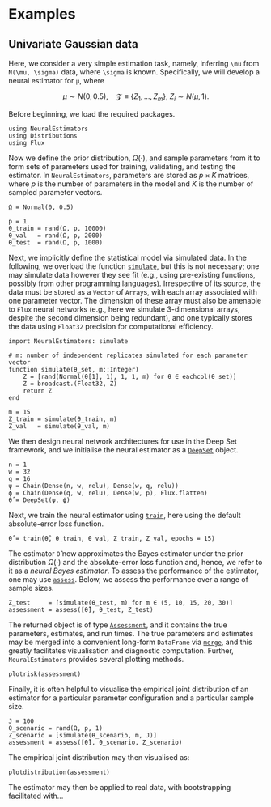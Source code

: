 # Examples



## Univariate Gaussian data

Here, we consider a very simple estimation task, namely, inferring ``\mu`` from ``N(\mu, \sigma)`` data, where ``\sigma`` is known. Specifically, we will develop a neural estimator for ``μ``, where

```math
\mu \sim N(0, 0.5), \quad \mathcal{Z} \equiv \{Z_1, \dots, Z_m\}, \; Z_i \sim N(μ, 1).
```


Before beginning, we load the required packages.
```
using NeuralEstimators
using Distributions
using Flux
```

Now we define the prior distribution, $\Omega(\cdot)$, and sample parameters from it to form sets of parameters used for training, validating, and testing the estimator. In `NeuralEstimators`, parameters are stored as $p \times K$ matrices, where $p$ is the number of parameters in the model and $K$ is the number of sampled parameter vectors.
```
Ω = Normal(0, 0.5)

p = 1
θ_train = rand(Ω, p, 10000)
θ_val   = rand(Ω, p, 2000)  
θ_test  = rand(Ω, p, 1000)  
```

Next, we implicitly define the statistical model via simulated data. In the following, we overload the function [`simulate`](@ref), but this is not necessary; one may simulate data however they see fit (e.g., using pre-existing functions, possibly from other programming languages).  Irrespective of its source, the data must be stored as a `Vector` of `Array`s, with each array associated with one parameter vector. The dimension of these array must also be amenable to `Flux` neural networks (e.g., here we simulate 3-dimensional arrays, despite the second dimension being redundant), and one typically stores the data using `Float32` precision for computational efficiency.
```
import NeuralEstimators: simulate

# m: number of independent replicates simulated for each parameter vector
function simulate(θ_set, m::Integer)
	Z = [rand(Normal(θ[1], 1), 1, 1, m) for θ ∈ eachcol(θ_set)]
	Z = broadcast.(Float32, Z)
	return Z
end

m = 15
Z_train = simulate(θ_train, m)
Z_val   = simulate(θ_val, m)
```


We then design neural network architectures for use in the Deep Set framework, and we initialise the neural estimator as a [`DeepSet`](@ref) object.
```
n = 1
w = 32
q = 16
ψ = Chain(Dense(n, w, relu), Dense(w, q, relu))
ϕ = Chain(Dense(q, w, relu), Dense(w, p), Flux.flatten)
θ̂ = DeepSet(ψ, ϕ)
```

Next, we train the neural estimator using [`train`](@ref), here using the default absolute-error loss function.
```
θ̂ = train(θ̂, θ_train, θ_val, Z_train, Z_val, epochs = 15)
```

The estimator `θ̂` now approximates the Bayes estimator under the prior distribution $\Omega(\cdot)$ and the absolute-error loss function and, hence, we refer to it as a *neural Bayes estimator*. To assess the performance of the estimator, one may use [`assess`](@ref). Below, we assess the performance over a range of sample sizes.
```
Z_test     = [simulate(θ_test, m) for m ∈ (5, 10, 15, 20, 30)]
assessment = assess([θ̂], θ_test, Z_test)
```
The returned object is of type [`Assessment`](@ref), and it contains the true parameters, estimates, and run times.  The true parameters and estimates may be merged into a convenient long-form `DataFrame` via [`merge`](@ref), and this greatly facilitates visualisation and diagnostic computation. Further, `NeuralEstimators` provides several plotting methods.
```
plotrisk(assessment)
```

Finally, it is often helpful to visualise the empirical joint distribution of an estimator for a particular parameter configuration and a particular sample size.
```            
J = 100
θ_scenario = rand(Ω, p, 1)
Z_scenario = [simulate(θ_scenario, m, J)]
assessment = assess([θ̂], θ_scenario, Z_scenario)  
```
The empirical joint distribution may then visualised as:
```
plotdistribution(assessment)
```

The estimator may then be applied to real data, with bootstrapping facilitated with...
